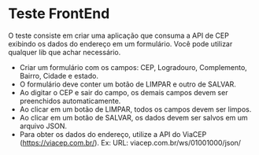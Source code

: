 # Teste FrontEnd

O teste consiste em criar uma aplicação que consuma a API de CEP exibindo os dados do endereço em um formulário. Você pode utilizar qualquer lib que achar necessário.

- Criar um formulário com os campos: CEP, Logradouro, Complemento, Bairro, Cidade e estado.
- O formulário deve conter um botão de LIMPAR e outro de SALVAR.
- Ao digitar o CEP e sair do campo, os demais campos devem ser preenchidos automaticamente.
- Ao clicar em um botão de LIMPAR, todos os campos devem ser limpos.
- Ao clicar em um botão de SALVAR, os dados devem ser salvos em um arquivo JSON.
- Para obter os dados do endereço, utilize a API do ViaCEP (https://viacep.com.br/). Ex: URL: viacep.com.br/ws/01001000/json/
